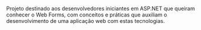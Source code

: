 ﻿Projeto destinado aos desenvolvedores iniciantes em ASP.NET que queiram conhecer o Web Forms, com conceitos e práticas que auxiliam o desenvolvimento de uma aplicação web com estas tecnologias.